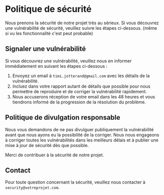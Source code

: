 # Politique de sécurité

Nous prenons la sécurité de notre projet très au sérieux. Si vous découvrez une vulnérabilité de sécurité, veuillez suivre les étapes ci-dessous. (même si vu les fonctionnalité c'est peut probable)

## Signaler une vulnérabilité

Si vous découvrez une vulnérabilité, veuillez nous en informer immédiatement en suivant les étapes ci-dessous :

1. Envoyez un email à `timi.jotterand@gmail.com` avec les détails de la vulnérabilité.
2. Incluez dans votre rapport autant de détails que possible pour nous permettre de reproduire et de corriger la vulnérabilité rapidement.
3. Nous accuserons réception de votre email dans les 48 heures et vous tiendrons informé de la progression de la résolution du problème.

## Politique de divulgation responsable

Nous vous demandons de ne pas divulguer publiquement la vulnérabilité avant que nous ayons eu la possibilité de la corriger. Nous nous engageons à corriger toutes les vulnérabilités dans les meilleurs délais et à publier une mise à jour de sécurité dès que possible.

Merci de contribuer à la sécurité de notre projet.

## Contact

Pour toute question concernant la sécurité, veuillez nous contacter à `security@votreprojet.com`.
